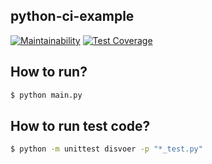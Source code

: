## python-ci-example

[![Maintainability](https://api.codeclimate.com/v1/badges/e4ec6d7724f32f04abdc/maintainability)](https://codeclimate.com/github/flushprob/python-ci-example/maintainability) [![Test Coverage](https://api.codeclimate.com/v1/badges/e4ec6d7724f32f04abdc/test_coverage)](https://codeclimate.com/github/flushprob/python-ci-example/test_coverage)


## How to run?
```sh
$ python main.py
```


## How to run test code?
```sh
$ python -m unittest disvoer -p "*_test.py"
```
